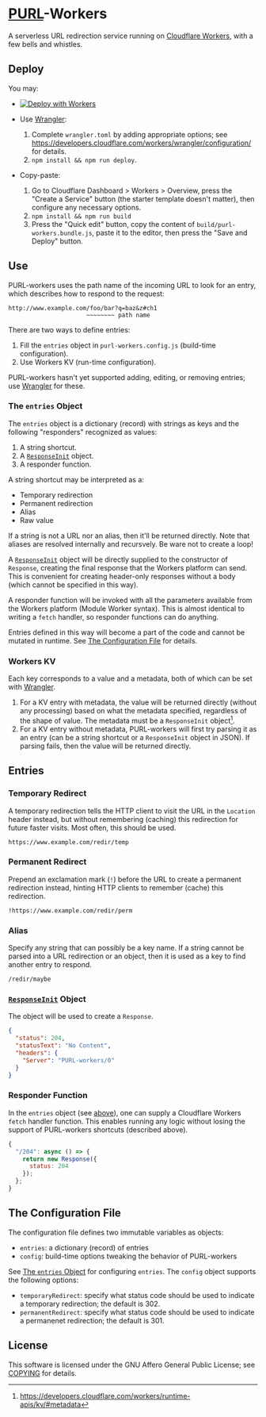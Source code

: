 # [PURL]-Workers

A serverless URL redirection service running on [Cloudflare Workers], with a few bells and whistles.

## Deploy

You may:

- [![Deploy with Workers](https://deploy.workers.cloudflare.com/button)](https://deploy.workers.cloudflare.com/?url=https://github.com/lmy441900/purl-workers)

- Use [Wrangler]:

  1. Complete `wrangler.toml` by adding appropriate options; see <https://developers.cloudflare.com/workers/wrangler/configuration/> for details.
  2. `npm install && npm run deploy`.

- Copy-paste:

  1. Go to Cloudflare Dashboard \> Workers \> Overview, press the "Create a Service" button (the starter template doesn't matter), then configure any necessary options.
  2. `npm install && npm run build`
  3. Press the "Quick edit" button, copy the content of `build/purl-workers.bundle.js`, paste it to the editor, then press the "Save and Deploy" button.

## Use

PURL-workers uses the path name of the incoming URL to look for an entry, which describes how to respond to the request:

```
http://www.example.com/foo/bar?q=baz&z#ch1
                      ~~~~~~~~ path name
```

There are two ways to define entries:

1. Fill the `entries` object in `purl-workers.config.js` (build-time configuration).
2. Use Workers KV (run-time configuration).

PURL-workers hasn't yet supported adding, editing, or removing entries; use [Wrangler] for these.

### The `entries` Object

The `entries` object is a dictionary (record) with strings as keys and the following "responders" recognized as values:

1. A string shortcut.
2. A [`ResponseInit`] object.
3. A responder function.

A string shortcut may be interpreted as a:

- Temporary redirection
- Permanent redirection
- Alias
- Raw value

If a string is not a URL nor an alias, then it'll be returned directly. Note that aliases are resolved internally and recursvely. Be ware not to create a loop!

A [`ResponseInit`] object will be directly supplied to the constructor of `Response`, creating the final response that the Workers platform can send. This is convenient for creating header-only responses without a body (which cannot be specified in this way).

A responder function will be invoked with all the parameters available from the Workers platform (Module Worker syntax). This is almost identical to writing a `fetch` handler, so responder functions can do anything.

Entries defined in this way will become a part of the code and cannot be mutated in runtime. See [The Configuration File](#the-configuration-file) for details.

### Workers KV

Each key corresponds to a value and a metadata, both of which can be set with [Wrangler].

1. For a KV entry with metadata, the value will be returned directly (without any processing) based on what the metadata specified, regardless of the shape of value. The metadata must be a `ResponseInit` object[^1].
2. For a KV entry without metadata, PURL-workers will first try parsing it as an entry (can be a string shortcut or a `ResponseInit` object in JSON). If parsing fails, then the value will be returned directly.

## Entries

### Temporary Redirect

A temporary redirection tells the HTTP client to visit the URL in the `Location` header instead, but without remembering (caching) this redirection for future faster visits. Most often, this should be used.

```
https://www.example.com/redir/temp
```

### Permanent Redirect

Prepend an exclamation mark (`!`) before the URL to create a permanent redirection instead, hinting HTTP clients to remember (cache) this redirection.

```
!https://www.example.com/redir/perm
```

### Alias

Specify any string that can possibly be a key name. If a string cannot be parsed into a URL redirection or an object, then it is used as a key to find another entry to respond.

```
/redir/maybe
```

### [`ResponseInit`] Object

The object will be used to create a `Response`.

```json
{
  "status": 204,
  "statusText": "No Content",
  "headers": {
    "Server": "PURL-workers/0"
  }
}
```

### Responder Function

In the `entries` object (see [above](#the-entries-object)), one can supply a Cloudflare Workers `fetch` handler function. This enables running any logic without losing the support of PURL-workers shortcuts (described above).

```javascript
{
  "/204": async () => {
    return new Response({
      status: 204
    });
  };
}
```

## The Configuration File

The configuration file defines two immutable variables as objects:

- `entries`: a dictionary (record) of entries
- `config`: build-time options tweaking the behavior of PURL-workers

See [The `entries` Object](#the-entries-object) for configuring `entries`. The `config` object supports the following options:

- `temporaryRedirect`: specify what status code should be used to indicate a temporary redirection; the default is 302.
- `permanentRedirect`: specify what status code should be used to indicate a permanenet redirection; the default is 301.

## License

This software is licensed under the GNU Affero General Public License; see [COPYING](COPYING) for details.

[PURL]: https://en.wikipedia.org/wiki/Persistent_uniform_resource_locator
[Cloudflare Workers]: https://workers.cloudflare.com/
[Wrangler]: https://github.com/cloudflare/wrangler
[`ResponseInit`]: https://developer.mozilla.org/en-US/docs/Web/API/Response/Response#options

[^1]: https://developers.cloudflare.com/workers/runtime-apis/kv/#metadata
